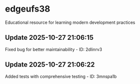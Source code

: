 # edgeufs38
Educational resource for learning modern development practices

## Update 2025-10-27 21:06:15
Fixed bug for better maintainability - ID: 2dlinrv3


## Update 2025-10-27 21:06:22
Added tests with comprehensive testing - ID: 3mnspa1b


